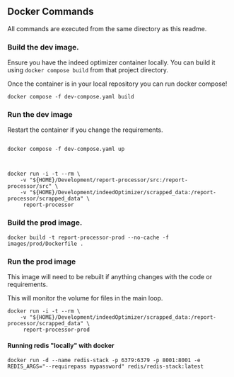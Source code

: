 

## Docker Commands

All commands are executed from the same directory as this readme.

### Build the dev image. 

Ensure you have the indeed optimizer container locally. You can build it using `docker compose build` from that project directory. 

Once the container is in your local repository you can run docker compose!

```shell
docker compose -f dev-compose.yaml build 
```

### Run the dev image

Restart the container if you change the requirements. 

```shell

docker compose -f dev-compose.yaml up



docker run -i -t --rm \
    -v "${HOME}/Development/report-processor/src:/report-processor/src" \
    -v "${HOME}/Development/indeedOptimizer/scrapped_data:/report-processor/scrapped_data" \
     report-processor
```

### Build the prod image. 

```shell
docker build -t report-processor-prod --no-cache -f images/prod/Dockerfile .
```


### Run the prod image

This image will need to be rebuilt if anything changes with the code or requirements.

This will monitor the volume for files in the main loop. 

```shell
docker run -i -t --rm \
    -v "${HOME}/Development/indeedOptimizer/scrapped_data:/report-processor/scrapped_data" \
     report-processor-prod
```
#### Running redis "locally" with docker

```shell
docker run -d --name redis-stack -p 6379:6379 -p 8001:8001 -e REDIS_ARGS="--requirepass mypassword" redis/redis-stack:latest
```